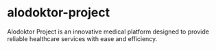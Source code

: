 # alodoktor-project
Alodoktor Project is an innovative medical platform designed to provide reliable healthcare services with ease and efficiency.
